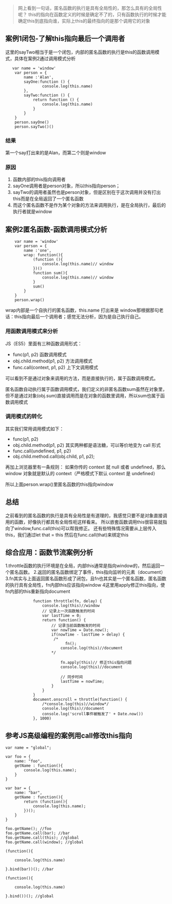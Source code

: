 > 网上看到一句话，匿名函数的执行是具有全局性的，那怎么具有的全局性呢？
this的指向在函数定义的时候是确定不了的，只有函数执行的时候才能确定this到底指向谁，实际上this的最终指向的是那个调用它的对象

## 案例1闭包-了解this指向最后一个调用者
这里的sayTwo相当于是一个闭包，内部的匿名函数的执行是this的函数调用模式，具体在案例2通过调用模式分析

```
   var name = 'window'
    var person = {
        name :'Alan',
        sayOne:function () {
                console.log(this.name)
        },
        sayTwo:function () {
            return function () {
                console.log(this.name)
            }
        }
    }
    person.sayOne()
    person.sayTwo()()
```

### 结果

第一个say打出来的是Alan，而第二个则是window

### 原因

1. 函数内部的this指向调用者
2. sayOne调用者是person对象，所以this指向person；
3. sayTwo的调用者虽然也是person对象，但是区别在于这次调用并没有打出this而是在全局返回了一个匿名函数
4. 而这个匿名函数不是作为某个对象的方法来调用执行，是在全局执行，最后的执行者就是window

## 案例2匿名函数-函数调用模式分析

```
    var name = 'window'
    var person = {
        name :'one',
        wrap: function(){
            (function (){
                console.log(this.name)// window
            })()
            function sum(){
                console.log(this.name)// window
            }
            sum()
        }
    }
    person.wrap()
```

wrap内部是一个自执行的匿名函数，this.name 打出来是 window那根据那句老话：this指向最后一个调用者；感觉无法分析，因为是自己执行自己。

### 用函数调用模式来分析

JS（ES5）里面有三种函数调用形式：
- func(p1, p2) 函数调用模式
- obj.child.method(p1, p2) 方法调用模式
- func.call(context, p1, p2) 上下文调用模式

可以看到不是通过对象来调用的方法，而是直接执行的，属于函数调用模式。

匿名函数自动执行属于函数调用模式，我们定义的非匿名函数sum虽然在对象里，但不是通过对象(obj.sum)直接调用而是在对象的函数里调用，所以sum也属于函数调用模式


### 调用模式的转化

其实我们常用调用模式如下：
*   func(p1, p2)
*   obj.child.method(p1, p2) 
其实两种都是语法糖，可以等价地变为 call 形式
*   func.call(undefined, p1, p2) 
*  obj.child.method.call(obj.child, p1, p2);


再加上浏览器里有一条规则：
如果你传的 context 就 null 或者 undefined，那么 window 对象就是默认的 context（严格模式下默认 context 是 undefined）

所以上面person.wrap()里匿名函数的this指向window

## 总结

之前看到的匿名函数的执行是具有全局性是有道理的，我感觉只要不是对象直接调用的函数，好像执行都具有全局性呃这样看来。
所以嵌套函数调用this很容易就指向了window,func.call(this)可以帮我修正。
还有些特殊情况需要从上层传入this，我们通过let that = this 然后在func.call(that)来绑定this



## 综合应用：函数节流案例分析

1.throttle函数的执行环境是在全局，内部this通常是指向window的，然后返回一个匿名函数。
2.返回的匿名函数绑定了事件，this指向监听的元素（document）
3.fn其实与上面返回匿名函数形成了闭包，且fn也其实是一个匿名函数，匿名函数的执行具有全局性，fn内部this应该指向window
4这里用apply修正this指向，使fn内部的this重新指向document

```
            function throttle(fn, delay) {
                console.log(this)//window
                // 记录上一次函数触发的时间
                var lastTime = 0;
                return function() {
                    // 记录当前函数触发的时间
                    var nowTime = Date.now();
                    if(nowTime - lastTime > delay) {
                     /*
                          fn();
                        console.log(this)//document
                    */
                        
                        fn.apply(this)// 修正this指向问题
                        console.log(this)//document
                        
                        // 同步时间
                        lastTime = nowTime;
                    }
                }
            }
            document.onscroll = throttle(function() {
                /*console.log(this)//window*/
                console.log(this)//document
                console.log('scroll事件被触发了' + Date.now())
            }, 1000)
```


## 参考JS高级编程的案例用call修改this指向

```
var name = "global";

var foo = {
    name: "foo",
    getName : function(){
        console.log(this.name);
    }
}

var bar = {
    name: "bar",
    getName : function(){
        return (function(){
            console.log(this.name);
        })();
    }
}

foo.getName(); //foo
foo.getName.call(bar); //bar
foo.getName.call(this); //global
foo.getName.call(window); //global

(function(){

    console.log(this.name)

}.bind(bar))(); //bar

(function(){

    console.log(this.name)

}.bind())(); //global
```



